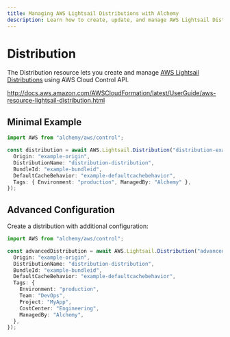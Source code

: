 ```yaml
---
title: Managing AWS Lightsail Distributions with Alchemy
description: Learn how to create, update, and manage AWS Lightsail Distributions using Alchemy Cloud Control.
---
```


# Distribution

The Distribution resource lets you create and manage [AWS Lightsail Distributions](https://docs.aws.amazon.com/lightsail/latest/userguide/) using AWS Cloud Control API.

http://docs.aws.amazon.com/AWSCloudFormation/latest/UserGuide/aws-resource-lightsail-distribution.html

## Minimal Example

```ts
import AWS from "alchemy/aws/control";

const distribution = await AWS.Lightsail.Distribution("distribution-example", {
  Origin: "example-origin",
  DistributionName: "distribution-distribution",
  BundleId: "example-bundleid",
  DefaultCacheBehavior: "example-defaultcachebehavior",
  Tags: { Environment: "production", ManagedBy: "Alchemy" },
});
```

## Advanced Configuration

Create a distribution with additional configuration:

```ts
import AWS from "alchemy/aws/control";

const advancedDistribution = await AWS.Lightsail.Distribution("advanced-distribution", {
  Origin: "example-origin",
  DistributionName: "distribution-distribution",
  BundleId: "example-bundleid",
  DefaultCacheBehavior: "example-defaultcachebehavior",
  Tags: {
    Environment: "production",
    Team: "DevOps",
    Project: "MyApp",
    CostCenter: "Engineering",
    ManagedBy: "Alchemy",
  },
});
```

